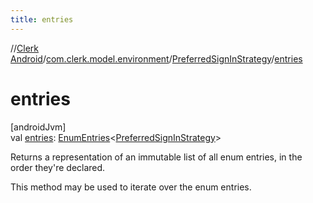 ```yaml
---
title: entries
---
```

//[Clerk Android](../../../index.html)/[com.clerk.model.environment](../index.html)/[PreferredSignInStrategy](index.html)/[entries](entries.html)



# entries



[androidJvm]\
val [entries](entries.html): [EnumEntries](https://kotlinlang.org/api/latest/jvm/stdlib/kotlin-stdlib/kotlin.enums/-enum-entries/index.html)&lt;[PreferredSignInStrategy](index.html)&gt;



Returns a representation of an immutable list of all enum entries, in the order they're declared.



This method may be used to iterate over the enum entries.




